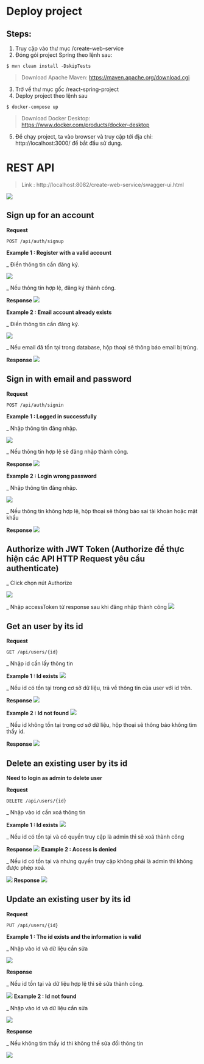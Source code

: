 # Deploy project
## Steps:

1. Truy cập vào thư mục /create-web-service
2. Đóng gói project Spring theo lệnh sau:
```terminal
$ mvn clean install -DskipTests 
```
> Download Apache Maven: https://maven.apache.org/download.cgi
3. Trở về thư mục gốc /react-spring-project
4. Deploy project theo lệnh sau
```terminal
$ docker-compose up
```
> Download Docker Desktop: https://www.docker.com/products/docker-desktop

5. Để chạy project, ta vào browser và truy cập tới địa chỉ: http://localhost:3000/ để bắt đầu sử dụng.

# REST API
> Link : http://localhost:8082/create-web-service/swagger-ui.html

![](document/images/2021-08-02-18-36-52.png)

## Sign up for an account

**Request**
```
POST /api/auth/signup
```

**Example 1 : Register with a valid account**

_ Điền thông tin cần đăng ký.

![](document/images/2021-08-02-18-43-43.png)

_ Nếu thông tin hợp lệ, đăng ký thành công.

**Response**
![](2021-08-02-18-44-21.png)


**Example 2 :  Email account already exists**

_ Điền thông tin cần đăng ký.

![](document/images/2021-08-02-18-45-28.png)

_ Nếu email đã tồn tại trong database, hộp thoại sẽ thông báo email bị trùng.

**Response**
![](document/images/2021-08-02-18-46-31.png)

## **Sign in with email and password**

**Request**
```
POST /api/auth/signin
```

**Example 1 :  Logged in successfully**

_ Nhập thông tin đăng nhập.

![](document/images/2021-08-02-18-48-56.png)

_ Nếu thông tin hợp lệ sẽ đăng nhập thành công.

**Response**
![](document/images/2021-08-02-18-49-45.png)

**Example 2 : Login wrong password**

_ Nhập thông tin đăng nhập.

![](document/images/2021-08-02-18-50-20.png)

_ Nếu thông tin không hợp lệ, hộp thoại sẽ thông báo sai tài khoản hoặc mật khẩu

**Response**
![](document/images/2021-08-02-18-50-51.png)

## Authorize with JWT Token (Authorize để thực hiện các API HTTP Request yêu cầu authenticate)

_ Click chọn nút Authorize 

![](document/images/2021-08-02-18-38-12.png)

_ Nhập accessToken từ response sau khi đăng nhập thành công
![](document/images/2021-08-02-18-40-46.png)

## **Get an user by its id**
  
**Request**
```
GET /api/users/{id}
```
_ Nhập id cần lấy thông tin

**Example 1 : Id exists**
![](document/images/2021-08-02-18-52-33.png)

_ Nếu id có tồn tại trong cơ sở dữ liệu, trả về thông tin của user với id trên.

**Response**
![](document/images/2021-08-02-18-53-07.png)

**Example 2 : Id not found**
![](document/images/2021-08-02-18-53-51.png)

_ Nếu id không tồn tại trong cơ sở dữ liệu, hộp thoại sẽ thông báo không tìm thấy id.

**Response**
![](document/images/2021-08-02-18-54-25.png)
## **Delete an existing user by its id**

**Need to login as admin to delete user**

**Request**
```
DELETE /api/users/{id}
```

_ Nhập vào id cần xoá thông tin

**Example 1 : Id exists**
![](document/images/2021-08-02-18-58-33.png)

_ Nếu id có tồn tại và có quyền truy cập là admin thì sẽ xoá thành công

**Response**
![](document/images/2021-08-02-18-58-59.png)
**Example 2 :  Access is denied**

_ Nếu id có tồn tại và nhưng quyền truy cập không phải là admin thì không được phép xoá.

![](document/images/2021-08-02-18-59-37.png)
**Response**
![](document/images/2021-08-02-19-00-14.png)
## **Update an existing user by its id**

**Request**
```
PUT /api/users/{id}
```

**Example 1 :  The id exists and the information is valid**

_ Nhập vào id và dữ liệu cần sửa

![](document/images/2021-08-02-19-01-46.png)

**Response**

_ Nếu id tồn tại và dữ liệu hợp lệ thì sẽ sửa thành công.

![](document/images/2021-08-02-19-02-23.png)
**Example 2 :  Id not found**

_ Nhập vào id và dữ liệu cần sửa

![](document/images/2021-08-02-19-02-59.png)

**Response**

_ Nếu không tìm thấy id thì không thể sửa đổi thông tin

![](document/images/2021-08-02-19-03-29.png)